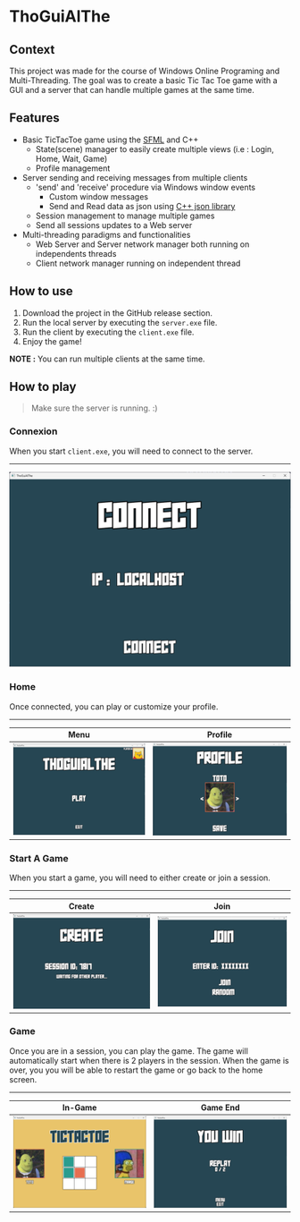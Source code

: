 # ThoGuiAlThe
## Context 
This project was made for the course of Windows Online Programing and Multi-Threading.
The goal was to create a basic Tic Tac Toe game with a GUI and a server that can handle multiple games at the same time.

## Features
- Basic TicTacToe game using the [SFML](https://www.sfml-dev.org/) and C++
    - State(scene) manager to easily create multiple views (i.e : Login, Home, Wait, Game)
    - Profile management
- Server sending and receiving messages from multiple clients
    - 'send' and 'receive' procedure via Windows window events
        - Custom window messages
        - Send and Read data as json using [C++ json library](https://github.com/nlohmann/json)
    - Session management to manage multiple games
    - Send all sessions updates to a Web server
- Multi-threading paradigms and functionalities
    - Web Server and Server network manager both running on independents threads
    - Client network manager running on independent thread

## How to use
1. Download the project in the GitHub release section.
2. Run the local server by executing the `server.exe` file.
3. Run the client by executing the `client.exe` file.
4. Enjoy the game!

**NOTE :** You can run multiple clients at the same time.

## How to play

> Make sure the server is running. :)

### Connexion
When you start `client.exe`, you will need to connect to the server.

---
![start](Readme/screenshot04.png)

### Home
Once connected, you can play or customize your profile.

---
|               Menu               |               Profile               |
|:--------------------------------:|:-----------------------------------:|
| ![menu](Readme/screenshot05.png) | ![profile](Readme/screenshot02.png) |

### Start A Game
When you start a game, you will need to either create or join a session.

---
|               Create               |               Join               |
|:----------------------------------:|:--------------------------------:|
| ![create](Readme/screenshot07.png) | ![join](Readme/screenshot08.png) |


### Game
Once you are in a session, you can play the game. The game will automatically start when there is 2 players in the session.
When the game is over, you you will be able to restart the game or go back to the home screen.

---
|              In-Game               |             Game End             |
|:----------------------------------:|:--------------------------------:|
| ![create](Readme/screenshot01.png) | ![join](Readme/screenshot03.png) |




